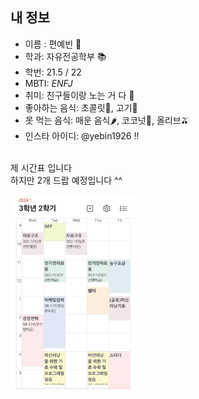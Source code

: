 ## 내 정보
* 이름 : 편예빈 🐽
* 학과: 자유전공학부 📚
* 학번: 21.5 / 22
* MBTI: *ENFJ*
* 취미: 친구들이랑 노는 거 다 🤙 
* 좋아하는 음식: 초콜릿🍪, 고기🍗
* 못 먹는 음식: 매운 음식🌶️, 코코넛🥥, 올리브🫒
* 인스타 아이디: @yebin1926 !!

<br>
제 시간표 입니다
<br>
하지만 2개 드랍 예정입니다 ^^
<br> <br>

<img src="./img_yebin/timetable.jpeg" width=200px>